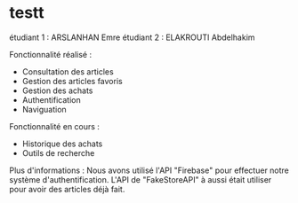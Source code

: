 # testt

étudiant 1 : ARSLANHAN Emre
étudiant 2 : ELAKROUTI Abdelhakim

Fonctionnalité réalisé :

  - Consultation des articles
  - Gestion des articles favoris
  - Gestion des achats
  - Authentification
  - Naviguation

Fonctionnalité en cours :

   - Historique des achats
   - Outils de recherche


Plus d'informations : Nous avons utilisé l'API "Firebase" pour effectuer notre système d'authentification. L'API de "FakeStoreAPI" à aussi était utiliser pour avoir des articles déjà fait.